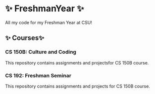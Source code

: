 # :sparkles: FreshmanYear :sparkles: 

All my code for my Freshman Year at CSU!

## :sparkles: Courses:sparkles: 

### CS 150B: Culture and Coding
This repository contains assignments and projectsfor CS 150B course.
### CS 192: Freshman Seminar
This repository contains assignments and projects for CS 150B course.
